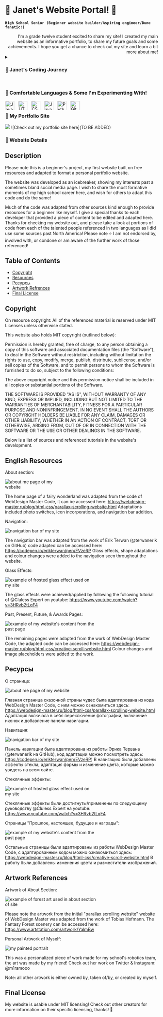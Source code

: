 # 🌸 Janet's Website Portal! 🐩


**`High School Senior (Beginner website builder/Aspiring engineer/Dune fanatic!)`**

<div style="text-align: right"> I'm a grade twelve student excited to share my site! I created my main website as an informative portfolio, to share my future goals and some achievements. I hope you get a chance to check out my site and learn a bit more about me! </div>

<details>
 <summary><h3> 🎀 Janet's Coding Journey</h3></summary>
   I started my formal coding journey in grade 10, working through javascript and Java-esque programming languages, later on during my grade 11 coding experiences I learned so much more about syntax and usage of Java, a fantastic learning experience and one that allowed me to explore creativity and simplicity in code. After courses and personal work with Python this year, I was feeling inspired to make a website of my own and some web apps with an AI twist (to be released soon!). Working through my school's robotics program has also allowed me to experience some group work in code! I wish to continue some website updating and would love to one day share my own resources similar to the ones provided to me in the creation of the site! I wish you all take the time to check out my adapted work and be sure to take a look at some more website details above! Thanks :)
</details>


<br />

###  🌼 Comfortable Languages & Some I'm Experimenting With! 


<img align="left" alt="Java" width="30px" style="padding-right:10px;" src="https://cdn.jsdelivr.net/gh/devicons/devicon/icons/java/java-original.svg"/>
<img align="left" alt="HTML" width="30px" style="padding-right:10px;" src="https://cdn.jsdelivr.net/gh/devicons/devicon/icons/html5/html5-plain.svg" />
<img align="left" alt="CSS" width="30px" style="padding-right:10px;" src="https://cdn.jsdelivr.net/gh/devicons/devicon/icons/css3/css3-plain.svg" />
<img align="left" alt="JavaScript" width="30px" style="padding-right:10px;" src="https://cdn.jsdelivr.net/gh/devicons/devicon/icons/javascript/javascript-plain.svg" />
<img align="left" alt="Python" width="30px" style="padding-right:10px;" src="https://cdn.jsdelivr.net/gh/devicons/devicon/icons/python/python-plain.svg" />
<img align="left" alt="GitHub" width="30px" style="padding-right:10px;" src="https://cdn.jsdelivr.net/gh/devicons/devicon/icons/github/github-original.svg" />


<br />


### 🌼 My Portfolio Site
![](https://github.com/janetVABC/about.png)
![Check out my portfolio site here](TO BE ADDED)


### 🌼 Website Details

## Description

Please note this is a beginner's project, my first website built on free resources and adapted to format a personal portfolio website. 

The website was developed as an icebreaker, showing my interests past a sometimes bland social media page. I wish to share the most formative moments of my high school career here, and wish for others to adapt this code and do the same! 

Much of the code was adapted from other sources kind enough to provide resources for a beginner like myself. I give a special thanks to each developer that provided a piece of content to be edited and adapted here. Thanks for checking my website out, and please take a look at portions of code from each of the talented people referenced in two languages as I did use some sources past North America! Please note ⭐️ I am not endorsed by, involved with, or condone or am aware of the further work of those referenced!

## Table of Contents 

- [Copyright](#copyright)
- [Resources](#resources) 
- [Ресурсы](#resourcesRU)
- [Artwork Refrences](#art)
- [Final License](#license)

## Copyright

On resource copyright: All of the referenced material is reserved under MIT Licenses unless otherwise stated. 

This website also holds MIT copyright (outlined below): 

Permission is hereby granted, free of charge, to any person obtaining a copy
of this software and associated documentation files (the "Software"), to deal
in the Software without restriction, including without limitation the rights
to use, copy, modify, merge, publish, distribute, sublicense, and/or sell
copies of the Software, and to permit persons to whom the Software is
furnished to do so, subject to the following conditions:

The above copyright notice and this permission notice shall be included in all
copies or substantial portions of the Software.

THE SOFTWARE IS PROVIDED "AS IS", WITHOUT WARRANTY OF ANY KIND, EXPRESS OR
IMPLIED, INCLUDING BUT NOT LIMITED TO THE WARRANTIES OF MERCHANTABILITY,
FITNESS FOR A PARTICULAR PURPOSE AND NONINFRINGEMENT. IN NO EVENT SHALL THE
AUTHORS OR COPYRIGHT HOLDERS BE LIABLE FOR ANY CLAIM, DAMAGES OR OTHER
LIABILITY, WHETHER IN AN ACTION OF CONTRACT, TORT OR OTHERWISE, ARISING FROM,
OUT OF OR IN CONNECTION WITH THE SOFTWARE OR THE USE OR OTHER DEALINGS IN THE
SOFTWARE.


Below is a list of sources and referenced tutorials in the website's development. 

## English Resources 

About section:   

<img
  src="aboutMe.png"
  alt="about me page of my website"
  style="display: inline-block; margin: 0 auto; max-width: 200px">
  
The home page of a fairy wonderland was adapted from the code of WebDesign Master Code, it can be accessed here: https://webdesign-master.ru/blog/html-css/parallax-scrolling-website.html Adaptations included photo switches, icon incorporations, and navigation bar addition. 

Navigation: 

<img
  src="nav.png"
  alt="navigation bar of my site"
  style="display: inline-block; margin: 0 auto; max-width: 300px">

The navigation bar was adapted from the work of Erik Terwan (@terwanerik on GitHub) code adapted can be accessed here: https://codepen.io/erikterwan/pen/EVzeRP Glass effects, shape adaptations and colour changes were added to the navigation seen throughout the website.

Glass Effects:

<img
  src="pastGlass.png"
  alt="example of frosted glass effect used on my site"
  style="display: inline-block; margin: 0 auto; max-width: 300px">

The glass effects were achieved/applied by following the following tutorial of @Cluless Expert on youtube: https://www.youtube.com/watch?v=3HRvb2tLqF4

Past, Present, Future, & Awards Pages:

<img
  src="past.png"
  alt="example of my website's content from the past page"
  style="display: inline-block; margin: 0 auto; max-width: 300px">
  

The remaining pages were adapted from the work of WebDesign Master Code, the adapted code can be accessed here: https://webdesign-master.ru/blog/html-css/creative-scroll-website.html Colour changes and image placeholders were added to the work.

## Ресурсы 

О странице:   

<img
  src="aboutMe.png"
  alt="about me page of my website"
  style="display: inline-block; margin: 0 auto; max-width: 300px">
  
Главная страница сказочной страны чудес была адаптирована из кода WebDesign Master Code, с ним можно ознакомиться здесь: https://webdesign-master.ru/blog/html-css/parallax-scrolling-website.html Адаптация включала в себя переключение фотографий, включение иконок и добавление панели навигации. 

Навигация: 

<img
  src="nav.png"
  alt="navigation bar of my site"
  style="display: inline-block; margin: 0 auto; max-width: 300px">
  

Панель навигации была адаптирована из работы Эрика Тервана (@terwanerik на GitHub), код адаптации можно посмотреть здесь: https://codepen.io/erikterwan/pen/EVzeRP) В навигацию были добавлены эффекты стекла, адаптация формы и изменение цвета, которые можно увидеть на всем сайте.

Стеклянные эффекты:

<img
  src="pastGlass.png"
  alt="example of frosted glass effect used on my site"
  style="display: inline-block; margin: 0 auto; max-width: 300px">
  
Стеклянные эффекты были достигнуты/применены по следующему руководству @Cluless Expert на youtube: https://www.youtube.com/watch?v=3HRvb2tLqF4

Страницы "Прошлое, настоящее, будущее и награды":

<img
  src="past.png"
  alt="example of my website's content from the past page"
  style="display: inline-block; margin: 0 auto; max-width: 300px">
  
Остальные страницы были адаптированы из работы WebDesign Master Code, с адаптированным кодом можно ознакомиться здесь: https://webdesign-master.ru/blog/html-css/creative-scroll-website.html В работу были добавлены изменения цвета и разместители изображений.

## Artwork References

Artwork of About Section:

<img
  src="forestArt.png"
  alt="example of forest art used in about section of site"
  style="display: inline-block; margin: 0 auto; max-width: 300px">
  
Please note the artwork from the initial "parallax scrolling website" website of WebDesign Master was adapted from the work of Tobias Hofmann. The Fantasy Forest scenery can be accessed here: https://www.artstation.com/artwork/YalmBw

Personal Artwork of Myself:

<img
  src="myArt.png"
  alt="my painted portrait"
  style="display: inline-block; margin: 0 auto; max-width: 300px">
  
This was a personalized piece of work made for my school's robotics team, the art was made by my friend! Check out her work on Twitter & Instagram: @m1ramooo

  
Note: all other artwork is either owned by, taken of/by, or created by myself. 


## Final License

My website is usable under MIT licensing! Check out other creators for more information on their specific licensing, thanks! 🌺

<br />
